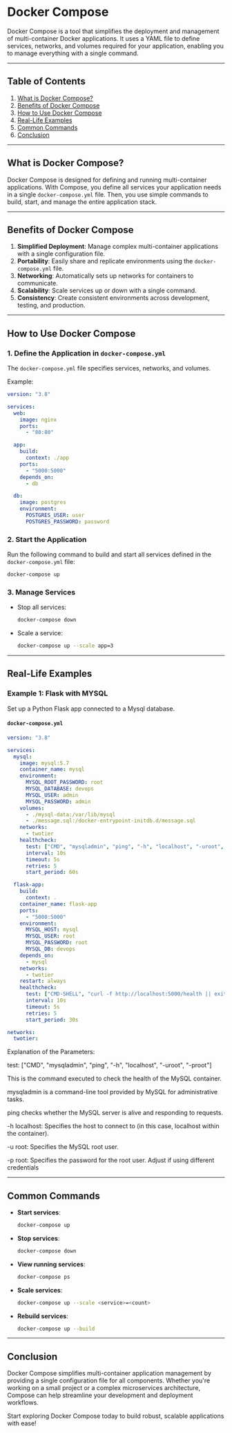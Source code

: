 # Docker Compose

Docker Compose is a tool that simplifies the deployment and management of multi-container Docker applications. It uses a YAML file to define services, networks, and volumes required for your application, enabling you to manage everything with a single command.

---

## **Table of Contents**
1. [What is Docker Compose?](#what-is-docker-compose)
2. [Benefits of Docker Compose](#benefits-of-docker-compose)
3. [How to Use Docker Compose](#how-to-use-docker-compose)
4. [Real-Life Examples](#real-life-examples)
5. [Common Commands](#common-commands)
6. [Conclusion](#conclusion)

---

## **What is Docker Compose?**
Docker Compose is designed for defining and running multi-container applications. With Compose, you define all services your application needs in a single `docker-compose.yml` file. Then, you use simple commands to build, start, and manage the entire application stack.

---

## **Benefits of Docker Compose**
1. **Simplified Deployment**: Manage complex multi-container applications with a single configuration file.
2. **Portability**: Easily share and replicate environments using the `docker-compose.yml` file.
3. **Networking**: Automatically sets up networks for containers to communicate.
4. **Scalability**: Scale services up or down with a single command.
5. **Consistency**: Create consistent environments across development, testing, and production.

---

## **How to Use Docker Compose**

### **1. Define the Application in `docker-compose.yml`**
The `docker-compose.yml` file specifies services, networks, and volumes.

Example:
```yaml
version: "3.8"

services:
  web:
    image: nginx
    ports:
      - "80:80"

  app:
    build:
      context: ./app
    ports:
      - "5000:5000"
    depends_on:
      - db

  db:
    image: postgres
    environment:
      POSTGRES_USER: user
      POSTGRES_PASSWORD: password
```

### **2. Start the Application**
Run the following command to build and start all services defined in the `docker-compose.yml` file:
```bash
docker-compose up
```

### **3. Manage Services**
- Stop all services:
  ```bash
  docker-compose down
  ```
- Scale a service:
  ```bash
  docker-compose up --scale app=3
  ```

---

## **Real-Life Examples**

### **Example 1: Flask with MYSQL**
Set up a Python Flask app connected to a Mysql database.

#### `docker-compose.yml`
```yaml
version: "3.8"

services:
  mysql:
    image: mysql:5.7
    container_name: mysql
    environment:
      MYSQL_ROOT_PASSWORD: root
      MYSQL_DATABASE: devops
      MYSQL_USER: admin
      MYSQL_PASSWORD: admin
    volumes:
      - ./mysql-data:/var/lib/mysql
      - ./message.sql:/docker-entrypoint-initdb.d/message.sql  
    networks:
      - twotier
    healthcheck:
      test: ["CMD", "mysqladmin", "ping", "-h", "localhost", "-uroot", "-proot"]
      interval: 10s
      timeout: 5s
      retries: 5
      start_period: 60s

  flask-app:
    build:
      context: .
    container_name: flask-app
    ports:
      - "5000:5000"
    environment:
      MYSQL_HOST: mysql
      MYSQL_USER: root
      MYSQL_PASSWORD: root
      MYSQL_DB: devops
    depends_on:
      - mysql
    networks:
      - twotier
    restart: always
    healthcheck:
      test: ["CMD-SHELL", "curl -f http://localhost:5000/health || exit 1"]
      interval: 10s
      timeout: 5s
      retries: 5
      start_period: 30s

networks:
  twotier:
```

Explanation of the Parameters:

test: ["CMD", "mysqladmin", "ping", "-h", "localhost", "-uroot", "-proot"]

This is the command executed to check the health of the MySQL container.

mysqladmin is a command-line tool provided by MySQL for administrative tasks.

ping checks whether the MySQL server is alive and responding to requests.

-h localhost: Specifies the host to connect to (in this case, localhost within the container).

-u root: Specifies the MySQL root user.

-p root: Specifies the password for the root user. Adjust if using different credentials

---

## **Common Commands**
- **Start services**:
  ```bash
  docker-compose up
  ```
- **Stop services**:
  ```bash
  docker-compose down
  ```
- **View running services**:
  ```bash
  docker-compose ps
  ```
- **Scale services**:
  ```bash
  docker-compose up --scale <service>=<count>
  ```
- **Rebuild services**:
  ```bash
  docker-compose up --build
  ```

---

## **Conclusion**
Docker Compose simplifies multi-container application management by providing a single configuration file for all components. Whether you're working on a small project or a complex microservices architecture, Compose can help streamline your development and deployment workflows.

Start exploring Docker Compose today to build robust, scalable applications with ease!

